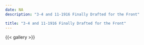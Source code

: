 ```yaml
---
date: NA
description: "3-4 and 11-1916 Finally Drafted for the Front"

title: "3-4 and 11-1916 Finally Drafted for the Front"
---
```

{{< gallery >}}
